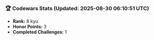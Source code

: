 ### 🏆 Codewars Stats (Updated: 2025-08-30 06:10:51 UTC)

- **Rank:** 8 kyu
- **Honor Points:** 3
- **Completed Challenges:** 1
